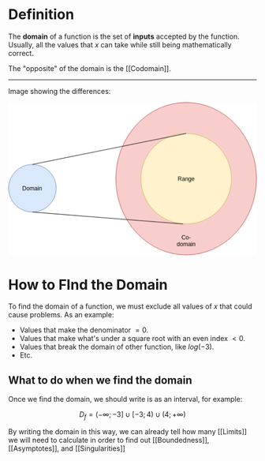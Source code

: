 # Definition
The **domain** of a function is the set of **inputs** accepted by the function. Usually, all the values that $x$ can take while still being mathematically correct.

The "opposite" of the domain is the [[Codomain]].

---

Image showing the differences:

![domain-codomain-graph](/img/domain-codomain-range.png)

# How to FInd the Domain
To find the domain of a function, we must exclude all values of $x$ that could cause problems. As an example:
- Values that make the denominator $= 0$.
- Values that make what's under a square root with an even index $< 0$.
- Values that break the domain of other function, like $log(-3)$.
- Etc.

## What to do when we find the domain
Once we find the domain, we should write is as an interval, for example:

$$
D_f = (-\infty; -3] \cup [-3; 4) \cup (4; +\infty)
$$

By writing the domain in this way, we can already tell how many [[Limits]] we will need to calculate in order to find out [[Boundedness]], [[Asymptotes]], and [[Singularities]]